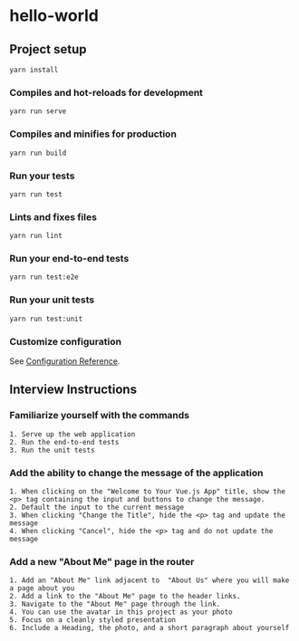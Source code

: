 # hello-world

## Project setup
```
yarn install
```

### Compiles and hot-reloads for development
```
yarn run serve
```

### Compiles and minifies for production
```
yarn run build
```

### Run your tests
```
yarn run test
```

### Lints and fixes files
```
yarn run lint
```

### Run your end-to-end tests
```
yarn run test:e2e
```

### Run your unit tests
```
yarn run test:unit
```

### Customize configuration
See [Configuration Reference](https://cli.vuejs.org/config/).



## Interview Instructions
### Familiarize yourself with the commands
```
1. Serve up the web application
2. Run the end-to-end tests
3. Run the unit tests
```

### Add the ability to change the message of the application
```
1. When clicking on the "Welcome to Your Vue.js App" title, show the <p> tag containing the input and buttons to change the message.
2. Default the input to the current message
3. When clicking "Change the Title", hide the <p> tag and update the message
4. When clicking "Cancel", hide the <p> tag and do not update the message
```

### Add a new "About Me" page in the router
```
1. Add an "About Me" link adjacent to  "About Us" where you will make a page about you
2. Add a link to the "About Me" page to the header links.
3. Navigate to the "About Me" page through the link.
4. You can use the avatar in this project as your photo
5. Focus on a cleanly styled presentation
6. Include a Heading, the photo, and a short paragraph about yourself
```
